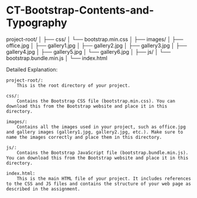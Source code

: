 # CT-Bootstrap-Contents-and-Typography
project-root/
│
├── css/
│   └── bootstrap.min.css
│
├── images/
│   ├── office.jpg
│   ├── gallery1.jpg
│   ├── gallery2.jpg
│   ├── gallery3.jpg
│   ├── gallery4.jpg
│   ├── gallery5.jpg
│   └── gallery6.jpg
│
├── js/
│   └── bootstrap.bundle.min.js
│
└── index.html

Detailed Explanation:

    project-root/:
        This is the root directory of your project.

    css/:
        Contains the Bootstrap CSS file (bootstrap.min.css). You can download this from the Bootstrap website and place it in this directory.

    images/:
        Contains all the images used in your project, such as office.jpg and gallery images (gallery1.jpg, gallery2.jpg, etc.). Make sure to name the images correctly and place them in this directory.

    js/:
        Contains the Bootstrap JavaScript file (bootstrap.bundle.min.js). You can download this from the Bootstrap website and place it in this directory.

    index.html:
        This is the main HTML file of your project. It includes references to the CSS and JS files and contains the structure of your web page as described in the assignment.
